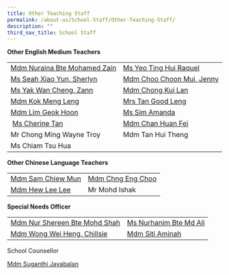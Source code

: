 ```yaml
---
title: Other Teaching Staff
permalink: /about-us/School-Staff/Other-Teaching-Staff/
description: ""
third_nav_title: School Staff
---
```

**Other English Medium Teachers**



|  |  | 
| -------- | -------- |
| [Mdm Nuraina Bte Mohamed Zain](mailto:nuraina_mohamed_zain@moe.edu.sg)     | [Ms Yeo Ting Hui Raquel](mailto:yeo_ting_hui_raquel@moe.edu.sg)     | 
|[Ms Seah Xiao Yun, Sherlyn](mailto:sherlyn_seah_xiao_yun@moe.edu.sg)|[Mdm Choo Choon Mui, Jenny](mailto:choo_choon_mui@moe.edu.sg)
|[Ms Yak Wan Cheng, Zann](mailto:Yak_Wan_Cheng@moe.edu.sg)|[Mdm Chong Kui Lan](mailto:chong_kui_lan@moe.edu.sg)
|[Mdm Kok Meng Leng](mailto:kok-leow_meng_ling@moe.edu.sg)|[Mrs Tan Good Leng](mailto:lee_poh_choon@moe.edu.sg)
|[Mdm Lim Geok Hoon](mailto:lim_geok_hoonn@moe.edu.sg)|[Ms Sim Amanda](mailto:sim_amanda@moe.edu.sg)
| [Ms Cherine Tan](mailto:tan_yin_huay_cherine@moe.edu.sg)|[Mdm Chan Huan Fei](mailto:chan_huan_fei@moe.edu.sg)
|Mr Chong Ming Wayne Troy|Mdm Tan Hui Theng
|Ms Chiam Tsu Hua

**Other Chinese Language Teachers**

|  |  | 
| -------- | -------- |
|[Mdm Sam Chiew Mun](mailto:sam_chiew_mun@moe.edu.sg)|[Mdm Chng Eng Choo](mailto:chng_eng_choo@moe.edu.sg)
|[Mdm Hew Lee Lee](mailto:hew_lee_lee@moe.edu.sg)|Mr Mohd Ishak

**Special Needs Officer**

|  |  | 
| -------- | -------- |
|[Mdm Nur Shereen Bte Mohd Shah](mailto:nur_shereen_mohamed_shah@moe.edu.sg)|[Ms Nurhanim Bte Md Ali](mailto:nurhanim_mohd_ali@moe.edu.sg)
|[Mdm Wong Wei Heng, Chillsie](mailto:wong_wei_heng_chillsie@moe.edu.sg)|[Mdm Siti Aminah](mailto:siti_aminah_mahfud@moe.edu.sg)

School Counsellor

[Mdm Suganthi Jayabalan](mailto:suganthi_jayabalan@moe.edu.sg)